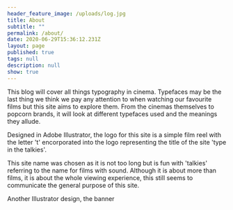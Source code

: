 ```yaml
---
header_feature_image: /uploads/log.jpg
title: About
subtitle: ""
permalink: /about/
date: 2020-06-29T15:36:12.231Z
layout: page
published: true
tags: null
description: null
show: true
---
```

This blog will cover all things typography in cinema. Typefaces may be the last thing we think we pay any attention to when watching our favourite films but this site aims to explore them. From the cinemas themselves to popcorn brands, it will look at different typefaces used and the meanings they allude. 

Designed in Adobe Illustrator, the logo for this site is a simple film reel with the letter 't' encorporated into the logo representing the title of the site 'type in the talkies'.

This site name was chosen as it is not too long but is fun with 'talkies' referring to the name for films with sound. Although it is about more than films, it is about the whole viewing experience, this still seems to communicate the general purpose of this site.

Another Illustrator design, the banner